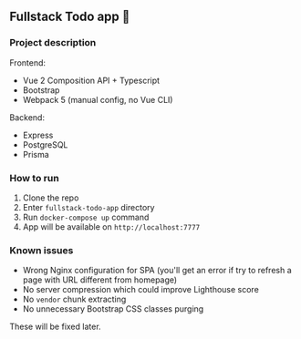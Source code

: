## Fullstack Todo app 🙂

### Project description

Frontend:
- Vue 2 Composition API + Typescript
- Bootstrap
- Webpack 5 (manual config, no Vue CLI)

Backend:
- Express
- PostgreSQL
- Prisma

### How to run

1. Clone the repo
2. Enter `fullstack-todo-app` directory
3. Run `docker-compose up` command
4. App will be available on `http://localhost:7777`

### Known issues

- Wrong Nginx configuration for SPA (you'll get an error if try to refresh a page with URL different from homepage)
- No server compression which could improve Lighthouse score
- No `vendor` chunk extracting
- No unnecessary Bootstrap CSS classes purging

These will be fixed later.

